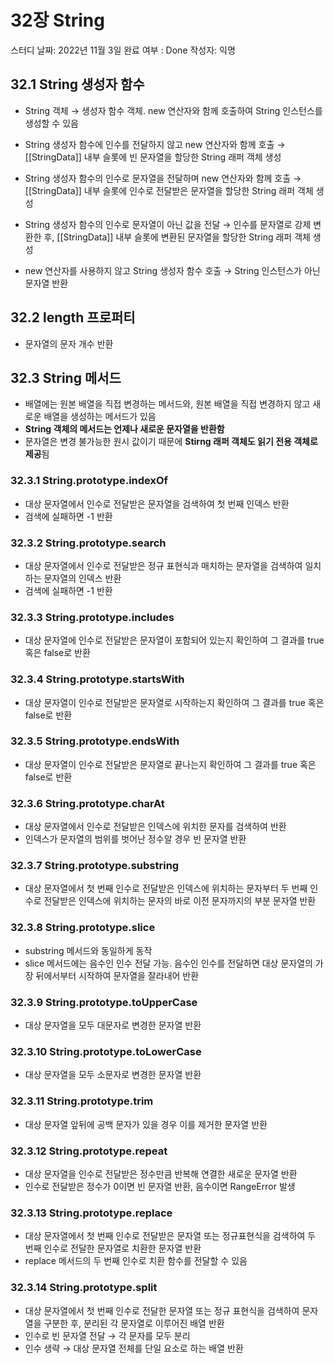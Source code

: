 # 32장 String

스터디 날짜: 2022년 11월 3일
완료 여부 : Done
작성자: 익명

## 32.1 String 생성자 함수

- String 객체 → 생성자 함수 객체. new 연산자와 함께 호출하여 String 인스턴스를 생성할 수 있음

- String 생성자 함수에 인수를 전달하지 않고 new 연산자와 함께 호출 
→ [[StringData]] 내부 슬롯에 빈 문자열을 할당한 String 래퍼 객체 생성
- String 생성자 함수의 인수로 문자열을 전달하며 new 연산자와 함께 호출 
→ [[StringData]] 내부 슬롯에 인수로 전달받은 문자열을 할당한 String 래퍼 객체 생성
- String 생성자 함수의 인수로 문자열이 아닌 값을 전달
→ 인수를 문자열로 강제 변환한 후, [[StringData]] 내부 슬롯에 변환된 문자열을 할당한 String 래퍼 객체 생성
- new 연산자를 사용하지 않고  String 생성자 함수 호출 → String 인스턴스가 아닌 문자열 반환

## 32.2 length 프로퍼티

- 문자열의 문자 개수 반환

## 32.3 String 메서드

- 배열에는 원본 배열을 직접 변경하는 메서드와, 원본 배열을 직접 변경하지 않고 새로운 배열을 생성하는 메서드가 있음
- **String 객체의 메서드는 언제나 새로운 문자열을 반환함**
- 문자열은 변경 불가능한 원시 값이기 때문에 **Stirng 래퍼 객체도 읽기 전용 객체로 제공**됨

### 32.3.1 String.prototype.indexOf

- 대상 문자열에서 인수로 전달받은 문자열을 검색하여 첫 번째 인덱스 반환
- 검색에 실패하면 -1 반환

### 32.3.2 String.prototype.search

- 대상 문자열에서 인수로 전달받은 정규 표현식과 매치하는 문자열을 검색하여 일치하는 문자열의 인덱스 반환
- 검색에 실패하면 -1 반환

### 32.3.3 String.prototype.includes

- 대상 문자열에 인수로 전달받은 문자열이 포함되어 있는지 확인하여 그 결과를 true 혹은 false로 반환

### 32.3.4 String.prototype.startsWith

- 대상 문자열이 인수로 전달받은 문자열로 시작하는지 확인하여 그 결과를 true 혹은 false로 반환

### 32.3.5 String.prototype.endsWith

- 대상 문자열이 인수로 전달받은 문자열로 끝나는지 확인하여 그 결과를 true 혹은 false로 반환

### 32.3.6 String.prototype.charAt

- 대상 문자열에서 인수로 전달받은 인덱스에 위치한 문자를 검색하여 반환
- 인덱스가 문자열의 범위를 벗어난 정수알 경우 빈 문자열 반환

### 32.3.7 String.prototype.substring

- 대상 문자열에서 첫 번째 인수로 전달받은 인덱스에 위치하는 문자부터 두 번째 인수로 전달받은 인덱스에 위치하는 문자의 바로 이전 문자까지의 부분 문자열 반환

### 32.3.8 String.prototype.slice

- substring 메서드와 동일하게 동작
- slice 메서드에는 음수인 인수 전달 가능. 음수인 인수를 전달하면 대상 문자열의 가장 뒤에서부터 시작하여 문자열을 잘라내어 반환

### 32.3.9 String.prototype.toUpperCase

- 대상 문자열을 모두 대문자로 변경한 문자열 반환

### 32.3.10 String.prototype.toLowerCase

- 대상 문자열을 모두 소문자로 변경한 문자열 반환

### 32.3.11 String.prototype.trim

- 대상 문자열 앞뒤에 공백 문자가 있을 경우 이를 제거한 문자열 반환

### 32.3.12 String.prototype.repeat

- 대상 문자열을 인수로 전달받은 정수만큼 반복해 연결한 새로운 문자열 반환
- 인수로 전달받은 정수가 0이면 빈 문자열 반환, 음수이면 RangeError 발생

### 32.3.13 String.prototype.replace

- 대상 문자열에서 첫 번째 인수로 전달받은 문자열 또는 정규표현식을 검색하여 두 번째 인수로 전달한 문자열로 치환한 문자열 반환
- replace 메서드의 두 번째 인수로 치환 함수를 전달할 수 있음

### 32.3.14 String.prototype.split

- 대상 문자열에서 첫 번째 인수로 전달한 문자열 또는 정규 표현식을 검색하여 문자열을 구분한 후, 분리된 각 문자열로 이루어진 배열 반환
- 인수로 빈 문자열 전달 → 각 문자를 모두 분리
- 인수 생략 → 대상 문자열 전체를 단일 요소로 하는 배열 반환